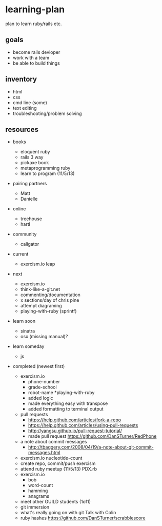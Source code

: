 learning-plan
=============

plan to learn ruby/rails etc.

## goals
* become rails devloper
* work with a team
* be able to build things

## inventory
* html
* css
* cmd line (some)
* text editing
* troubleshooting/problem solving

## resources
* books
    * eloquent ruby
    * rails 3 way
    * pickaxe book
    * metaprogramming ruby
    * learn to program (11/5/13)
* pairing partners
    * Matt
    * Danielle
* online
    * treehouse
    * hartl
* community
    * caligator

* current
    * exercism.io leap

* next
    * exercism.io
    * think-like-a-git.net
    * commenting/documentation
    * x sections/day of chris pine
    * attempt diagraming
    * playing-with-ruby (sprintf)
* learn soon
    * sinatra
    * osx (missing manual)?
* learn someday
    * js

* completed (newest first)
    * exercism.io
        * phone-number
        * grade-school
        * robot-name
    *playing-with-ruby
        * added logic
        * made everything easy with transpose
        * added formatting to terminal output
    * pull requests
        * https://help.github.com/articles/fork-a-repo
        * https://help.github.com/articles/using-pull-requests
        * http://yangsu.github.io/pull-request-tutorial/
        * made pull request https://github.com/DanSTurner/RedPhone
    * a note about commit messages
       * http://tbaggery.com/2008/04/19/a-note-about-git-commit-messages.html
    * exercism.io nucleotide-count
    * create repo, commit/push exercism
    * attend ruby meetup (11/5/13) PDX.rb
    * exercism.io
        * bob
        * word-count
        * hamming
        * anagrams
    * meet other GUILD students (1of1)
    * git immersion
    * what's really going on with git Talk with Colin
    * ruby hashes https://github.com/DanSTurner/scrabblescore
